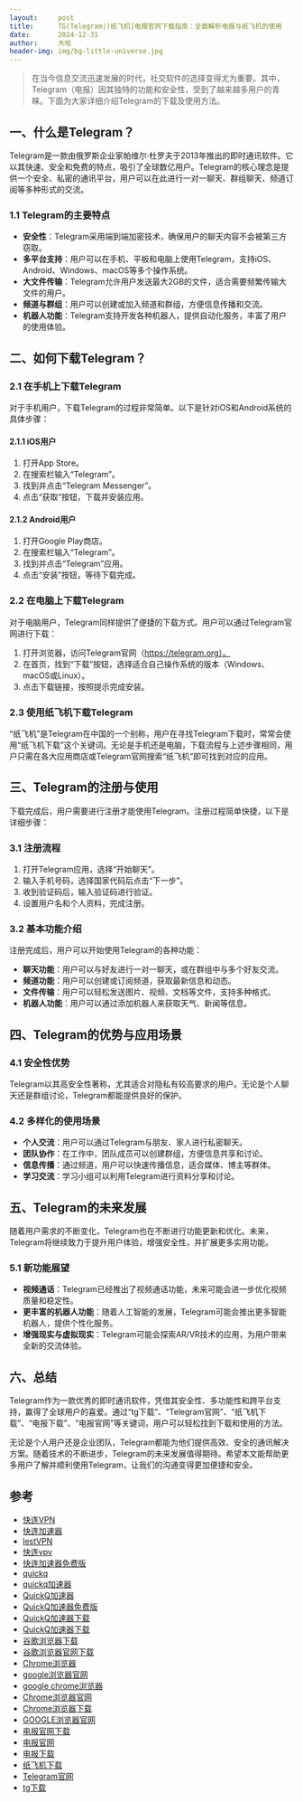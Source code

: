 ```yaml
---
layout:     post
title:      TG(Telegram|)纸飞机|电报官网下载指南：全面解析电报与纸飞机的使用
date:       2024-12-31
author:     大哈
header-img: img/bg-little-universe.jpg
---
```


>在当今信息交流迅速发展的时代，社交软件的选择变得尤为重要。其中，Telegram（电报）因其独特的功能和安全性，受到了越来越多用户的青睐。下面为大家详细介绍Telegram的下载及使用方法。

## 一、什么是Telegram？

Telegram是一款由俄罗斯企业家帕维尔·杜罗夫于2013年推出的即时通讯软件。它以其快速、安全和免费的特点，吸引了全球数亿用户。Telegram的核心理念是提供一个安全、私密的通讯平台，用户可以在此进行一对一聊天、群组聊天、频道订阅等多种形式的交流。

### 1.1 Telegram的主要特点

- **安全性**：Telegram采用端到端加密技术，确保用户的聊天内容不会被第三方窃取。
- **多平台支持**：用户可以在手机、平板和电脑上使用Telegram，支持iOS、Android、Windows、macOS等多个操作系统。
- **大文件传输**：Telegram允许用户发送最大2GB的文件，适合需要频繁传输大文件的用户。
- **频道与群组**：用户可以创建或加入频道和群组，方便信息传播和交流。
- **机器人功能**：Telegram支持开发各种机器人，提供自动化服务，丰富了用户的使用体验。

## 二、如何下载Telegram？

### 2.1 在手机上下载Telegram

对于手机用户，下载Telegram的过程非常简单。以下是针对iOS和Android系统的具体步骤：

#### 2.1.1 iOS用户

1. 打开App Store。
2. 在搜索栏输入“Telegram”。
3. 找到并点击“Telegram Messenger”。
4. 点击“获取”按钮，下载并安装应用。

#### 2.1.2 Android用户

1. 打开Google Play商店。
2. 在搜索栏输入“Telegram”。
3. 找到并点击“Telegram”应用。
4. 点击“安装”按钮，等待下载完成。

### 2.2 在电脑上下载Telegram

对于电脑用户，Telegram同样提供了便捷的下载方式。用户可以通过Telegram官网进行下载：

1. 打开浏览器，访问Telegram官网（https://telegram.org）。
2. 在首页，找到“下载”按钮，选择适合自己操作系统的版本（Windows、macOS或Linux）。
3. 点击下载链接，按照提示完成安装。

### 2.3 使用纸飞机下载Telegram

“纸飞机”是Telegram在中国的一个别称，用户在寻找Telegram下载时，常常会使用“纸飞机下载”这个关键词。无论是手机还是电脑，下载流程与上述步骤相同，用户只需在各大应用商店或Telegram官网搜索“纸飞机”即可找到对应的应用。

## 三、Telegram的注册与使用

下载完成后，用户需要进行注册才能使用Telegram。注册过程简单快捷，以下是详细步骤：

### 3.1 注册流程

1. 打开Telegram应用，选择“开始聊天”。
2. 输入手机号码，选择国家代码后点击“下一步”。
3. 收到验证码后，输入验证码进行验证。
4. 设置用户名和个人资料，完成注册。

### 3.2 基本功能介绍

注册完成后，用户可以开始使用Telegram的各种功能：

- **聊天功能**：用户可以与好友进行一对一聊天，或在群组中与多个好友交流。
- **频道功能**：用户可以创建或订阅频道，获取最新信息和动态。
- **文件传输**：用户可以轻松发送图片、视频、文档等文件，支持多种格式。
- **机器人功能**：用户可以通过添加机器人来获取天气、新闻等信息。

## 四、Telegram的优势与应用场景

### 4.1 安全性优势

Telegram以其高安全性著称，尤其适合对隐私有较高要求的用户。无论是个人聊天还是群组讨论，Telegram都能提供良好的保护。

### 4.2 多样化的使用场景

- **个人交流**：用户可以通过Telegram与朋友、家人进行私密聊天。
- **团队协作**：在工作中，团队成员可以创建群组，方便信息共享和讨论。
- **信息传播**：通过频道，用户可以快速传播信息，适合媒体、博主等群体。
- **学习交流**：学习小组可以利用Telegram进行资料分享和讨论。

## 五、Telegram的未来发展

随着用户需求的不断变化，Telegram也在不断进行功能更新和优化。未来，Telegram将继续致力于提升用户体验，增强安全性，并扩展更多实用功能。

### 5.1 新功能展望

- **视频通话**：Telegram已经推出了视频通话功能，未来可能会进一步优化视频质量和稳定性。
- **更丰富的机器人功能**：随着人工智能的发展，Telegram可能会推出更多智能机器人，提供个性化服务。
- **增强现实与虚拟现实**：Telegram可能会探索AR/VR技术的应用，为用户带来全新的交流体验。

## 六、总结

Telegram作为一款优秀的即时通讯软件，凭借其安全性、多功能性和跨平台支持，赢得了全球用户的喜爱。通过“tg下载”、“Telegram官网”、“纸飞机下载”、“电报下载”、“电报官网”等关键词，用户可以轻松找到下载和使用的方法。

无论是个人用户还是企业团队，Telegram都能为他们提供高效、安全的通讯解决方案。随着技术的不断进步，Telegram的未来发展值得期待。希望本文能帮助更多用户了解并顺利使用Telegram，让我们的沟通变得更加便捷和安全。


## 参考

- [快连VPN](http://qyzbq.com)
- [快连加速器](http://yzqvu.com)
- [lestVPN](http://drbxi.com)
- [快连vpv](http://xkzvn.com)
- [快连加速器免费版](http://uulmr.com)
- [quickq](http://eslbn.com)
- [quickq加速器](http://gvjqh.com)
- [QuickQ加速器](http://rmype.com)
- [QuickQ加速器免费版](http://kzddz.com)
- [QuickQ加速器下载](http://jvlql.com)
- [QuickQ加速器下载](http://opcxp.com)
- [谷歌浏览器下载](http://nuktl.com)
- [谷歌浏览器官网下载](http://hpvoe.com)
- [Chrome浏览器](http://ubwma.com)
- [google浏览器官网](http://oyqdu.com)
- [google chrome浏览器](http://mzrya.com)
- [Chrome浏览器官网](http://ovrpt.com)
- [Chrome浏览器下载](http://ujaab.com)
- [GOOGLE浏览器官网](http://nfnlo.com)
- [电报官网下载](http://ezxwz.com)
- [电报官网](http://wofcd.com)
- [电报下载](http://cwaoz.com)
- [纸飞机下载](http://zejwo.com)
- [Telegram官网](http://nqnuk.com)
- [tg下载](http://obwwt.com)
